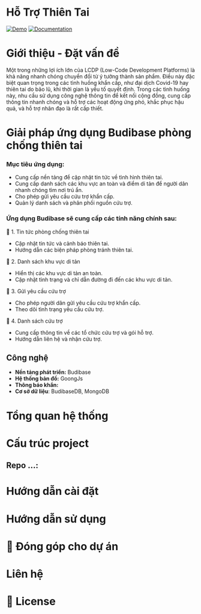 # Hỗ Trợ Thiên Tai

[![Demo](https://img.shields.io/badge/Demo-2ea44f?style=for-the-badge)](https://fbetahou.budibase.app/app/disaster-relief) [![Documentation](https://img.shields.io/badge/Documentation-blue?style=for-the-badge)]()

# Giới thiệu - Đặt vấn đề 
Một trong những lợi ích lớn của LCDP (Low-Code Development Platforms) là khả năng nhanh chóng chuyển đổi từ ý tưởng thành sản phẩm. Điều này đặc biệt quan trọng trong các tình huống khẩn cấp, như đại dịch Covid-19 hay thiên tai do bão lũ, khi thời gian là yếu tố quyết định. Trong các tình huống này, nhu cầu sử dụng công nghệ thông tin để kết nối cộng đồng, cung cấp thông tin nhanh chóng và hỗ trợ các hoạt động ứng phó, khắc phục hậu quả, và hỗ trợ nhân đạo là rất cấp thiết.
# Giải pháp ứng dụng Budibase phòng chống thiên tai
### Mục tiêu ứng dụng: 
- Cung cấp nền tảng để cập nhật tin tức về tình hình thiên tai.
- Cung cấp danh sách các khu vực an toàn và điểm di tản để người dân nhanh chóng tìm nơi trú ẩn.
- Cho phép gửi yêu cầu cứu trợ khẩn cấp.
- Quản lý danh sách và phân phối nguồn cứu trợ.
  
### Ứng dụng Budibase sẽ cung cấp các tính năng chính sau:

📰 1. Tin tức phòng chống thiên tai 
- Cập nhật tin tức và cảnh báo thiên tai.
- Hướng dẫn các biện pháp phòng tránh thiên tai.

📝 2. Danh sách khu vực di tản
- Hiển thị các khu vực di tản an toàn.
- Cập nhật tình trạng và chỉ dẫn đường đi đến các khu vực di tản.

📣 3. Gửi yêu cầu cứu trợ
- Cho phép người dân gửi yêu cầu cứu trợ khẩn cấp.
- Theo dõi tình trạng yêu cầu cứu trợ.

📝 4. Danh sách cứu trợ
- Cung cấp thông tin về các tổ chức cứu trợ và gói hỗ trợ.
- Hướng dẫn liên hệ và nhận cứu trợ.

## Công nghệ 
- **Nền tảng phát triển:** Budibase
- **Hệ thống bản đồ:** GoongJs
- **Thông báo khẩn:**
- **Cơ sở dữ liệu**: BudibaseDB, MongoDB
# Tổng quan hệ thống 
# Cấu trúc project 
## Repo ...: 
# Hướng dẫn cài đặt 
# Hướng dẫn sử dụng 
# 🙌 Đóng góp cho dự án
# Liên hệ 
# 📝 License 

<!--

**Here are some ideas to get you started:**

🙋‍♀️ A short introduction - what is your organization all about?
🌈 Contribution guidelines - how can the community get involved?
👩‍💻 Useful resources - where can the community find your docs? Is there anything else the community should know?
🍿 Fun facts - what does your team eat for breakfast?
🧙 Remember, you can do mighty things with the power of [Markdown](https://docs.github.com/github/writing-on-github/getting-started-with-writing-and-formatting-on-github/basic-writing-and-formatting-syntax)
-->
